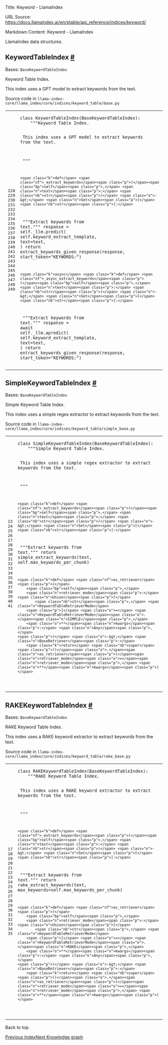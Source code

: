 Title: Keyword - LlamaIndex

URL Source: https://docs.llamaindex.ai/en/stable/api_reference/indices/keyword/

Markdown Content:
Keyword - LlamaIndex


LlamaIndex data structures.

KeywordTableIndex [#](https://docs.llamaindex.ai/en/stable/api_reference/indices/keyword/#llama_index.core.indices.KeywordTableIndex "Permanent link")
------------------------------------------------------------------------------------------------------------------------------------------------------

Bases: `BaseKeywordTableIndex`

Keyword Table Index.

This index uses a GPT model to extract keywords from the text.

Source code in `llama-index-core/llama_index/core/indices/keyword_table/base.py`

<table class="highlighttable"><tbody><tr><td class="linenos"><div class="linenodiv"><pre><span></span><span class="normal">228</span>
<span class="normal">229</span>
<span class="normal">230</span>
<span class="normal">231</span>
<span class="normal">232</span>
<span class="normal">233</span>
<span class="normal">234</span>
<span class="normal">235</span>
<span class="normal">236</span>
<span class="normal">237</span>
<span class="normal">238</span>
<span class="normal">239</span>
<span class="normal">240</span>
<span class="normal">241</span>
<span class="normal">242</span>
<span class="normal">243</span>
<span class="normal">244</span>
<span class="normal">245</span>
<span class="normal">246</span>
<span class="normal">247</span>
<span class="normal">248</span>
<span class="normal">249</span></pre></div></td><td class="code"><div><pre><span></span><code><span class="k">class</span> <span class="nc">KeywordTableIndex</span><span class="p">(</span><span class="n">BaseKeywordTableIndex</span><span class="p">):</span>
<span class="w">    </span><span class="sd">"""Keyword Table Index.</span>

<span class="sd">    This index uses a GPT model to extract keywords from the text.</span>

<span class="sd">    """</span>

    <span class="k">def</span> <span class="nf">_extract_keywords</span><span class="p">(</span><span class="bp">self</span><span class="p">,</span> <span class="n">text</span><span class="p">:</span> <span class="nb">str</span><span class="p">)</span> <span class="o">-&gt;</span> <span class="n">Set</span><span class="p">[</span><span class="nb">str</span><span class="p">]:</span>
<span class="w">        </span><span class="sd">"""Extract keywords from text."""</span>
        <span class="n">response</span> <span class="o">=</span> <span class="bp">self</span><span class="o">.</span><span class="n">_llm</span><span class="o">.</span><span class="n">predict</span><span class="p">(</span>
            <span class="bp">self</span><span class="o">.</span><span class="n">keyword_extract_template</span><span class="p">,</span>
            <span class="n">text</span><span class="o">=</span><span class="n">text</span><span class="p">,</span>
        <span class="p">)</span>
        <span class="k">return</span> <span class="n">extract_keywords_given_response</span><span class="p">(</span><span class="n">response</span><span class="p">,</span> <span class="n">start_token</span><span class="o">=</span><span class="s2">"KEYWORDS:"</span><span class="p">)</span>

    <span class="k">async</span> <span class="k">def</span> <span class="nf">_async_extract_keywords</span><span class="p">(</span><span class="bp">self</span><span class="p">,</span> <span class="n">text</span><span class="p">:</span> <span class="nb">str</span><span class="p">)</span> <span class="o">-&gt;</span> <span class="n">Set</span><span class="p">[</span><span class="nb">str</span><span class="p">]:</span>
<span class="w">        </span><span class="sd">"""Extract keywords from text."""</span>
        <span class="n">response</span> <span class="o">=</span> <span class="k">await</span> <span class="bp">self</span><span class="o">.</span><span class="n">_llm</span><span class="o">.</span><span class="n">apredict</span><span class="p">(</span>
            <span class="bp">self</span><span class="o">.</span><span class="n">keyword_extract_template</span><span class="p">,</span>
            <span class="n">text</span><span class="o">=</span><span class="n">text</span><span class="p">,</span>
        <span class="p">)</span>
        <span class="k">return</span> <span class="n">extract_keywords_given_response</span><span class="p">(</span><span class="n">response</span><span class="p">,</span> <span class="n">start_token</span><span class="o">=</span><span class="s2">"KEYWORDS:"</span><span class="p">)</span>
</code></pre></div></td></tr></tbody></table>

SimpleKeywordTableIndex [#](https://docs.llamaindex.ai/en/stable/api_reference/indices/keyword/#llama_index.core.indices.SimpleKeywordTableIndex "Permanent link")
------------------------------------------------------------------------------------------------------------------------------------------------------------------

Bases: `BaseKeywordTableIndex`

Simple Keyword Table Index.

This index uses a simple regex extractor to extract keywords from the text.

Source code in `llama-index-core/llama_index/core/indices/keyword_table/simple_base.py`

<table class="highlighttable"><tbody><tr><td class="linenos"><div class="linenodiv"><pre><span></span><span class="normal">23</span>
<span class="normal">24</span>
<span class="normal">25</span>
<span class="normal">26</span>
<span class="normal">27</span>
<span class="normal">28</span>
<span class="normal">29</span>
<span class="normal">30</span>
<span class="normal">31</span>
<span class="normal">32</span>
<span class="normal">33</span>
<span class="normal">34</span>
<span class="normal">35</span>
<span class="normal">36</span>
<span class="normal">37</span>
<span class="normal">38</span>
<span class="normal">39</span>
<span class="normal">40</span>
<span class="normal">41</span></pre></div></td><td class="code"><div><pre><span></span><code><span class="k">class</span> <span class="nc">SimpleKeywordTableIndex</span><span class="p">(</span><span class="n">BaseKeywordTableIndex</span><span class="p">):</span>
<span class="w">    </span><span class="sd">"""Simple Keyword Table Index.</span>

<span class="sd">    This index uses a simple regex extractor to extract keywords from the text.</span>

<span class="sd">    """</span>

    <span class="k">def</span> <span class="nf">_extract_keywords</span><span class="p">(</span><span class="bp">self</span><span class="p">,</span> <span class="n">text</span><span class="p">:</span> <span class="nb">str</span><span class="p">)</span> <span class="o">-&gt;</span> <span class="n">Set</span><span class="p">[</span><span class="nb">str</span><span class="p">]:</span>
<span class="w">        </span><span class="sd">"""Extract keywords from text."""</span>
        <span class="k">return</span> <span class="n">simple_extract_keywords</span><span class="p">(</span><span class="n">text</span><span class="p">,</span> <span class="bp">self</span><span class="o">.</span><span class="n">max_keywords_per_chunk</span><span class="p">)</span>

    <span class="k">def</span> <span class="nf">as_retriever</span><span class="p">(</span>
        <span class="bp">self</span><span class="p">,</span>
        <span class="n">retriever_mode</span><span class="p">:</span> <span class="n">Union</span><span class="p">[</span>
            <span class="nb">str</span><span class="p">,</span> <span class="n">KeywordTableRetrieverMode</span>
        <span class="p">]</span> <span class="o">=</span> <span class="n">KeywordTableRetrieverMode</span><span class="o">.</span><span class="n">SIMPLE</span><span class="p">,</span>
        <span class="o">**</span><span class="n">kwargs</span><span class="p">:</span> <span class="n">Any</span><span class="p">,</span>
    <span class="p">)</span> <span class="o">-&gt;</span> <span class="n">BaseRetriever</span><span class="p">:</span>
        <span class="k">return</span> <span class="nb">super</span><span class="p">()</span><span class="o">.</span><span class="n">as_retriever</span><span class="p">(</span><span class="n">retriever_mode</span><span class="o">=</span><span class="n">retriever_mode</span><span class="p">,</span> <span class="o">**</span><span class="n">kwargs</span><span class="p">)</span>
</code></pre></div></td></tr></tbody></table>

RAKEKeywordTableIndex [#](https://docs.llamaindex.ai/en/stable/api_reference/indices/keyword/#llama_index.core.indices.RAKEKeywordTableIndex "Permanent link")
--------------------------------------------------------------------------------------------------------------------------------------------------------------

Bases: `BaseKeywordTableIndex`

RAKE Keyword Table Index.

This index uses a RAKE keyword extractor to extract keywords from the text.

Source code in `llama-index-core/llama_index/core/indices/keyword_table/rake_base.py`

<table class="highlighttable"><tbody><tr><td class="linenos"><div class="linenodiv"><pre><span></span><span class="normal">17</span>
<span class="normal">18</span>
<span class="normal">19</span>
<span class="normal">20</span>
<span class="normal">21</span>
<span class="normal">22</span>
<span class="normal">23</span>
<span class="normal">24</span>
<span class="normal">25</span>
<span class="normal">26</span>
<span class="normal">27</span>
<span class="normal">28</span>
<span class="normal">29</span>
<span class="normal">30</span>
<span class="normal">31</span>
<span class="normal">32</span>
<span class="normal">33</span>
<span class="normal">34</span>
<span class="normal">35</span></pre></div></td><td class="code"><div><pre><span></span><code><span class="k">class</span> <span class="nc">RAKEKeywordTableIndex</span><span class="p">(</span><span class="n">BaseKeywordTableIndex</span><span class="p">):</span>
<span class="w">    </span><span class="sd">"""RAKE Keyword Table Index.</span>

<span class="sd">    This index uses a RAKE keyword extractor to extract keywords from the text.</span>

<span class="sd">    """</span>

    <span class="k">def</span> <span class="nf">_extract_keywords</span><span class="p">(</span><span class="bp">self</span><span class="p">,</span> <span class="n">text</span><span class="p">:</span> <span class="nb">str</span><span class="p">)</span> <span class="o">-&gt;</span> <span class="n">Set</span><span class="p">[</span><span class="nb">str</span><span class="p">]:</span>
<span class="w">        </span><span class="sd">"""Extract keywords from text."""</span>
        <span class="k">return</span> <span class="n">rake_extract_keywords</span><span class="p">(</span><span class="n">text</span><span class="p">,</span> <span class="n">max_keywords</span><span class="o">=</span><span class="bp">self</span><span class="o">.</span><span class="n">max_keywords_per_chunk</span><span class="p">)</span>

    <span class="k">def</span> <span class="nf">as_retriever</span><span class="p">(</span>
        <span class="bp">self</span><span class="p">,</span>
        <span class="n">retriever_mode</span><span class="p">:</span> <span class="n">Union</span><span class="p">[</span>
            <span class="nb">str</span><span class="p">,</span> <span class="n">KeywordTableRetrieverMode</span>
        <span class="p">]</span> <span class="o">=</span> <span class="n">KeywordTableRetrieverMode</span><span class="o">.</span><span class="n">RAKE</span><span class="p">,</span>
        <span class="o">**</span><span class="n">kwargs</span><span class="p">:</span> <span class="n">Any</span><span class="p">,</span>
    <span class="p">)</span> <span class="o">-&gt;</span> <span class="n">BaseRetriever</span><span class="p">:</span>
        <span class="k">return</span> <span class="nb">super</span><span class="p">()</span><span class="o">.</span><span class="n">as_retriever</span><span class="p">(</span><span class="n">retriever_mode</span><span class="o">=</span><span class="n">retriever_mode</span><span class="p">,</span> <span class="o">**</span><span class="n">kwargs</span><span class="p">)</span>
</code></pre></div></td></tr></tbody></table>

Back to top

[Previous Index](https://docs.llamaindex.ai/en/stable/api_reference/indices/)[Next Knowledge graph](https://docs.llamaindex.ai/en/stable/api_reference/indices/knowledge_graph/)
